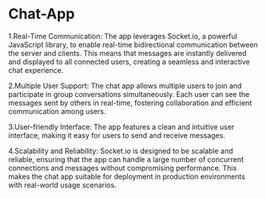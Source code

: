 # Chat-App
1.Real-Time Communication: The app leverages Socket.io, a powerful JavaScript library, to enable real-time bidirectional communication between the server and clients. This means that messages are instantly delivered and displayed to all connected users, creating a seamless and interactive chat experience.

2.Multiple User Support: The chat app allows multiple users to join and participate in group conversations simultaneously. Each user can see the messages sent by others in real-time, fostering collaboration and efficient communication among users.

3.User-friendly Interface: The app features a clean and intuitive user interface, making it easy for users to send and receive messages. 

4.Scalability and Reliability: Socket.io is designed to be scalable and reliable, ensuring that the app can handle a large number of concurrent connections and messages without compromising performance. This makes the chat app suitable for deployment in production environments with real-world usage scenarios.
